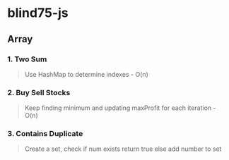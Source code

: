 # blind75-js

## Array

### 1. Two Sum

> Use HashMap to determine indexes - O(n)

### 2. Buy Sell Stocks

> Keep finding minimum and updating maxProfit for each iteration - O(n)

### 3. Contains Duplicate

> Create a set, check if num exists return true else add number to set
